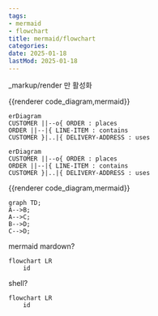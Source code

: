 ```yaml
---
tags:
- mermaid
- flowchart
title: mermaid/flowchart
categories:
date: 2025-01-18
lastMod: 2025-01-18
---
```





_markup/render 만 활성화









{{renderer code_diagram,mermaid}}

```mermaid
erDiagram
CUSTOMER ||--o{ ORDER : places
ORDER ||--|{ LINE-ITEM : contains
CUSTOMER }|..|{ DELIVERY-ADDRESS : uses
```







```mermaid
erDiagram
CUSTOMER ||--o{ ORDER : places
ORDER ||--|{ LINE-ITEM : contains
CUSTOMER }|..|{ DELIVERY-ADDRESS : uses
```







{{renderer code_diagram,mermaid}}

```mermaid
graph TD;
A-->B;
A-->C;
B-->D;
C-->D;
```



mermaid mardown?

```mermaid {class="mermaid"}
flowchart LR
    id
```



shell?

```shell
flowchart LR
    id
```
